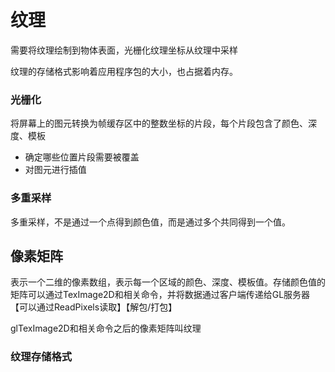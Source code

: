 # 纹理

需要将纹理绘制到物体表面，光栅化纹理坐标从纹理中采样

纹理的存储格式影响着应用程序包的大小，也占据着内存。


### 光栅化

将屏幕上的图元转换为帧缓存区中的整数坐标的片段，每个片段包含了颜色、深度、模板

- 确定哪些位置片段需要被覆盖
- 对图元进行插值


### 多重采样

多重采样，不是通过一个点得到颜色值，而是通过多个共同得到一个值。

## 像素矩阵

表示一个二维的像素数组，表示每一个区域的颜色、深度、模板值。存储颜色值的矩阵可以通过TexImage2D和相关命令，并将数据通过客户端传递给GL服务器【可以通过ReadPixels读取】【解包/打包】

glTexImage2D和相关命令之后的像素矩阵叫纹理


### 纹理存储格式
